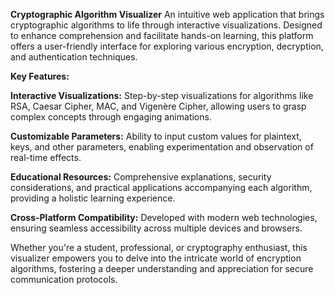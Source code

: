 **Cryptographic Algorithm Visualizer**
An intuitive web application that brings cryptographic algorithms to life through interactive visualizations. Designed to enhance comprehension and facilitate hands-on learning, this platform offers a user-friendly interface for exploring various encryption, decryption, and authentication techniques.

**Key Features:**

**Interactive Visualizations:** Step-by-step visualizations for algorithms like RSA, Caesar Cipher, MAC, and Vigenère Cipher, allowing users to grasp complex concepts through engaging animations.

**Customizable Parameters:** Ability to input custom values for plaintext, keys, and other parameters, enabling experimentation and observation of real-time effects.

**Educational Resources:** Comprehensive explanations, security considerations, and practical applications accompanying each algorithm, providing a holistic learning experience.

**Cross-Platform Compatibility:** Developed with modern web technologies, ensuring seamless accessibility across multiple devices and browsers.

Whether you're a student, professional, or cryptography enthusiast, this visualizer empowers you to delve into the intricate world of encryption algorithms, fostering a deeper understanding and appreciation for secure communication protocols.
